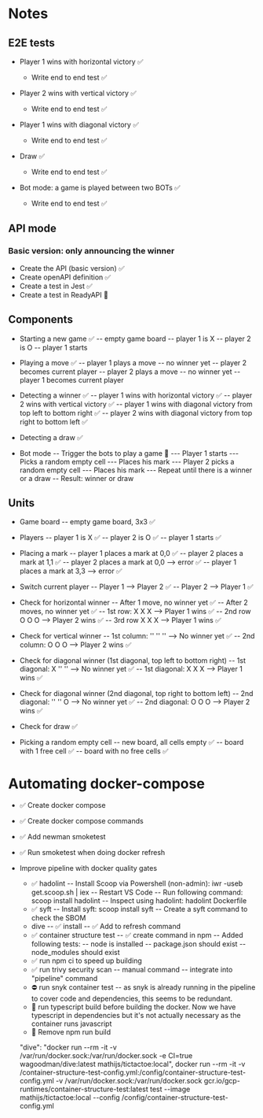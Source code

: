 # Notes

## E2E tests
- Player 1 wins with horizontal victory ✅
    - Write end to end test ✅

- Player 2 wins with vertical victory ✅
    - Write end to end test ✅

- Player 1 wins with diagonal victory ✅
    - Write end to end test ✅

- Draw ✅
    - Write end to end test ✅

- Bot mode: a game is played between two BOTs ✅
    - Write end to end test ✅

## API mode

### Basic version: only announcing the winner
- Create the API (basic version) ✅
- Create openAPI definition ✅
- Create a test in Jest ✅
- Create a test in ReadyAPI 🙌

## Components
- Starting a new game ✅
-- empty game board
-- player 1 is X
-- player 2 is O
-- player 1 starts

- Playing a move ✅
-- player 1 plays a move
-- no winner yet
-- player 2 becomes current player
-- player 2 plays a move
-- no winner yet
-- player 1 becomes current player

- Detecting a winner ✅
-- player 1 wins with horizontal victory ✅
-- player 2 wins with vertical victory ✅
-- player 1 wins with diagonal victory from top left to bottom right ✅
-- player 2 wins with diagonal victory from top right to bottom left ✅

- Detecting a draw ✅

- Bot mode 
-- Trigger the bots to play a game 🙌
--- Player 1 starts
--- Picks a random empty cell
--- Places his mark
--- Player 2 picks a random empty cell
--- Places his mark
--- Repeat until there is a winner or a draw
-- Result: winner or draw

## Units
- Game board
-- empty game board, 3x3 ✅

- Players 
-- player 1 is X ✅
-- player 2 is O ✅
-- player 1 starts ✅

- Placing a mark
-- player 1 places a mark at 0,0 ✅
-- player 2 places a mark at 1,1 ✅
-- player 2 places a mark at 0,0 --> error ✅
-- player 1 places a mark at 3,3 --> error ✅

- Switch current player
-- Player 1 --> Player 2 ✅
-- Player 2 --> Player 1 ✅

- Check for horizontal winner
-- After 1 move, no winner yet ✅
-- After 2 moves, no winner yet ✅
-- 1st row: X X X --> Player 1 wins ✅
-- 2nd row O O O --> Player 2 wins ✅
-- 3rd row X X X --> Player 1 wins ✅

- Check for vertical winner
-- 1st column: '' '' '' --> No winner yet ✅
-- 2nd column: O O O --> Player 2 wins ✅

- Check for diagonal winner (1st diagonal, top left to bottom right)
-- 1st diagonal: X '' '' --> No winner yet ✅
-- 1st diagonal: X X X --> Player 1 wins ✅

- Check for diagonal winner (2nd diagonal, top right to bottom left)
-- 2nd diagonal: '' '' O --> No winner yet ✅
-- 2nd diagonal: O O O --> Player 2 wins ✅

- Check for draw ✅

- Picking a random empty cell
-- new board, all cells empty ✅
-- board with 1 free cell ✅
-- board with no free cells ✅

# Automating docker-compose
- ✅ Create docker compose
- ✅ Create docker compose commands
- ✅ Add newman smoketest
- ✅ Run smoketest when doing docker refresh
- Improve pipeline with docker quality gates
    - ✅ hadolint
        -- Install Scoop via Powershell (non-admin): iwr -useb get.scoop.sh | iex
        -- Restart VS Code
        -- Run following command: scoop install hadolint 
        -- Inspect using hadolint: hadolint Dockerfile
    -  ✅ syft
        -- Install syft: scoop install syft
        -- Create a syft command to check the SBOM
    - dive
        -- ✅ install
        -- ✅ Add to refresh command
    - ✅ container structure test
        -- ✅ create command in npm
        -- Added following tests:
            -- node is installed
            -- package.json should exist
            -- node_modules should exist
    - ✅ run npm ci to speed up building
    - ✅ run trivy security scan
        -- manual command
        -- integrate into "pipeline" command
    - ⛔️ run snyk container test
        -- as snyk is already running in the pipeline to cover code and dependencies, this seems to be redundant.
    - 🦑 run typescript build before building the docker.
        Now we have typescript in dependencies but it's not actually necessary as the container runs javascript
    - 🤲 Remove npm run build 

    "dive": "docker run --rm -it -v /var/run/docker.sock:/var/run/docker.sock -e CI=true wagoodman/dive:latest mathijs/tictactoe:local",
    docker run --rm -it -v /container-structure-test-config.yml:/config/container-structure-test-config.yml -v /var/run/docker.sock:/var/run/docker.sock gcr.io/gcp-runtimes/container-structure-test:latest test --image mathijs/tictactoe:local --config /config/container-structure-test-config.yml
